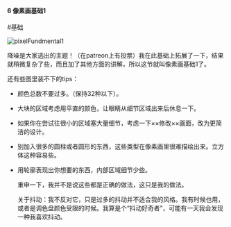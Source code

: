 #### 6  像素画基础1
#基础

![pixelFundmental1](assets/tutorials/t6/pixelFundmental1.gif)

  降噪是大家选出的主题！（在patreon上有投票）我在此基础上拓展了一下，结果就稍微复杂了些，而且加了其他方面的讲解，所以这节就叫像素画基础1了。

  还有些图里装不下的tips：

- 颜色总数不要过多。（保持32种以下）。
- 大块的区域考虑用平直的颜色，让眼睛从细节区域出来后休息一下。
- 如果你在尝试往很小的区域塞大量细节，考虑一下××修改××画面，改为更简洁的设计。
- 别加入很多的圆柱或者圆形的东西，这些类型在像素画里很难描绘出来。立方体这种容易些。
- 用轮廓表现出你想要的东西，内部区域细节少些。


  重申一下，我并不是说这些都是正确的做法，这只是我的做法。

  关于抖动：我不反对它，只是过多的抖动并不适合我的风格。我有时候也用，或者是调色盘颜色受限的时候。我算是个“抖动好奇者”，可能有一天我会发现一种我喜欢抖动。
